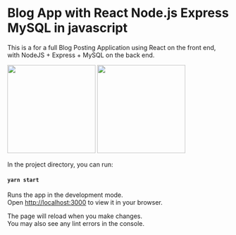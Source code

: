 # Blog App with React Node.js Express MySQL in javascript

This is a for a full Blog Posting Application using React on the front end, with NodeJS + Express + MySQL on the back end.

<p float="left">
  <img src="https://user-images.githubusercontent.com/67286396/234437626-dbb2a7d2-de11-430b-a4ce-319ab17a1faa.jpg" width="200" height="200">
  <img src="https://user-images.githubusercontent.com/67286396/234437610-ac0b9b97-ca3e-4040-97c0-bb44dffd5484.jpg" width="200" height="200">
</p>
In the project directory, you can run:

#### `yarn start`

Runs the app in the development mode.\
Open [http://localhost:3000](http://localhost:3000) to view it in your browser.

The page will reload when you make changes.\
You may also see any lint errors in the console.



